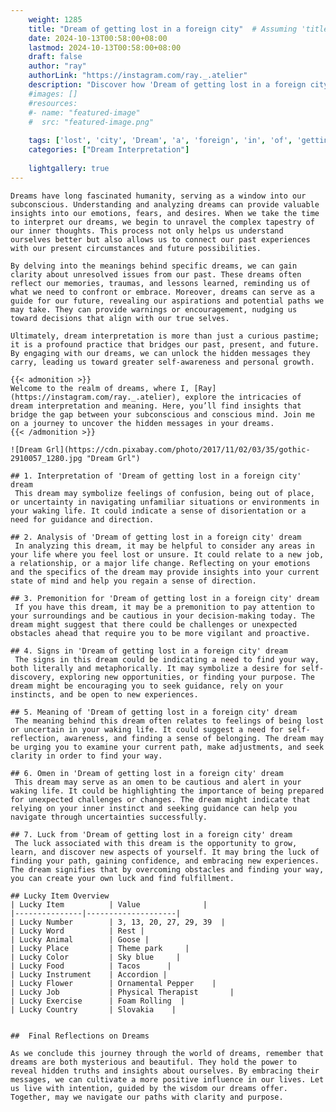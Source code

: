 ```yaml
---
    weight: 1285
    title: "Dream of getting lost in a foreign city"  # Assuming 'title' column exists
    date: 2024-10-13T00:58:00+08:00
    lastmod: 2024-10-13T00:58:00+08:00
    draft: false
    author: "ray"
    authorLink: "https://instagram.com/ray._.atelier"
    description: "Discover how 'Dream of getting lost in a foreign city' can interpret your future and uncover its significant meanings in your life."
    #images: []
    #resources:
    #- name: "featured-image"
    #  src: "featured-image.png"
    
    tags: ['lost', 'city', 'Dream', 'a', 'foreign', 'in', 'of', 'getting']
    categories: ["Dream Interpretation"]
    
    lightgallery: true
---
```

    
    Dreams have long fascinated humanity, serving as a window into our subconscious. Understanding and analyzing dreams can provide valuable insights into our emotions, fears, and desires. When we take the time to interpret our dreams, we begin to unravel the complex tapestry of our inner thoughts. This process not only helps us understand ourselves better but also allows us to connect our past experiences with our present circumstances and future possibilities.
    
    By delving into the meanings behind specific dreams, we can gain clarity about unresolved issues from our past. These dreams often reflect our memories, traumas, and lessons learned, reminding us of what we need to confront or embrace. Moreover, dreams can serve as a guide for our future, revealing our aspirations and potential paths we may take. They can provide warnings or encouragement, nudging us toward decisions that align with our true selves.
    
    Ultimately, dream interpretation is more than just a curious pastime; it is a profound practice that bridges our past, present, and future. By engaging with our dreams, we can unlock the hidden messages they carry, leading us toward greater self-awareness and personal growth.
    
    {{< admonition >}}
    Welcome to the realm of dreams, where I, [Ray](https://instagram.com/ray._.atelier), explore the intricacies of dream interpretation and meaning. Here, you’ll find insights that bridge the gap between your subconscious and conscious mind. Join me on a journey to uncover the hidden messages in your dreams.
    {{< /admonition >}}
    
    ![Dream Grl](https://cdn.pixabay.com/photo/2017/11/02/03/35/gothic-2910057_1280.jpg "Dream Grl")
    
    ## 1. Interpretation of 'Dream of getting lost in a foreign city' dream
     This dream may symbolize feelings of confusion, being out of place, or uncertainty in navigating unfamiliar situations or environments in your waking life. It could indicate a sense of disorientation or a need for guidance and direction.
    
    ## 2. Analysis of 'Dream of getting lost in a foreign city' dream
     In analyzing this dream, it may be helpful to consider any areas in your life where you feel lost or unsure. It could relate to a new job, a relationship, or a major life change. Reflecting on your emotions and the specifics of the dream may provide insights into your current state of mind and help you regain a sense of direction.
    
    ## 3. Premonition for 'Dream of getting lost in a foreign city' dream
     If you have this dream, it may be a premonition to pay attention to your surroundings and be cautious in your decision-making today. The dream might suggest that there could be challenges or unexpected obstacles ahead that require you to be more vigilant and proactive.
    
    ## 4. Signs in 'Dream of getting lost in a foreign city' dream
     The signs in this dream could be indicating a need to find your way, both literally and metaphorically. It may symbolize a desire for self-discovery, exploring new opportunities, or finding your purpose. The dream might be encouraging you to seek guidance, rely on your instincts, and be open to new experiences.
    
    ## 5. Meaning of 'Dream of getting lost in a foreign city' dream
     The meaning behind this dream often relates to feelings of being lost or uncertain in your waking life. It could suggest a need for self-reflection, awareness, and finding a sense of belonging. The dream may be urging you to examine your current path, make adjustments, and seek clarity in order to find your way.
    
    ## 6. Omen in 'Dream of getting lost in a foreign city' dream
     This dream may serve as an omen to be cautious and alert in your waking life. It could be highlighting the importance of being prepared for unexpected challenges or changes. The dream might indicate that relying on your inner instinct and seeking guidance can help you navigate through uncertainties successfully.
    
    ## 7. Luck from 'Dream of getting lost in a foreign city' dream
     The luck associated with this dream is the opportunity to grow, learn, and discover new aspects of yourself. It may bring the luck of finding your path, gaining confidence, and embracing new experiences. The dream signifies that by overcoming obstacles and finding your way, you can create your own luck and find fulfillment.
    
    ## Lucky Item Overview
    | Lucky Item          | Value              |
    |---------------|--------------------|
    | Lucky Number        | 3, 13, 20, 27, 29, 39  |
    | Lucky Word          | Rest |
    | Lucky Animal        | Goose |
    | Lucky Place         | Theme park     |
    | Lucky Color         | Sky blue     |
    | Lucky Food          | Tacos      |
    | Lucky Instrument    | Accordion |
    | Lucky Flower        | Ornamental Pepper    |
    | Lucky Job           | Physical Therapist       |
    | Lucky Exercise      | Foam Rolling  |
    | Lucky Country       | Slovakia    |
    
    
    ##  Final Reflections on Dreams
    
    As we conclude this journey through the world of dreams, remember that dreams are both mysterious and beautiful. They hold the power to reveal hidden truths and insights about ourselves. By embracing their messages, we can cultivate a more positive influence in our lives. Let us live with intention, guided by the wisdom our dreams offer. Together, may we navigate our paths with clarity and purpose.
    